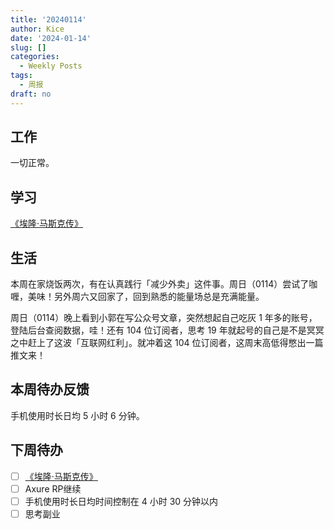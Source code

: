 ```yaml
---
title: '20240114'
author: Kice
date: '2024-01-14'
slug: []
categories:
  - Weekly Posts
tags:
  - 周报
draft: no
---
```


## 工作

一切正常。

## 学习

[《埃隆·马斯克传》](https://book.douban.com/subject/36518892/)

## 生活

本周在家烧饭两次，有在认真践行「减少外卖」这件事。周日（0114）尝试了咖喱，美味！另外周六又回家了，回到熟悉的能量场总是充满能量。

周日（0114）晚上看到小郭在写公众号文章，突然想起自己吃灰 1 年多的账号，登陆后台查阅数据，哇！还有 104 位订阅者，思考 19 年就起号的自己是不是冥冥之中赶上了这波「互联网红利」。就冲着这 104 位订阅者，这周末高低得憋出一篇推文来！

## 本周待办反馈

手机使用时长日均 5 小时 6 分钟。

## 下周待办

- [ ] [《埃隆·马斯克传》](https://book.douban.com/subject/36518892/)
- [ ] Axure RP继续
- [ ] 手机使用时长日均时间控制在 4 小时 30 分钟以内
- [ ] 思考副业
